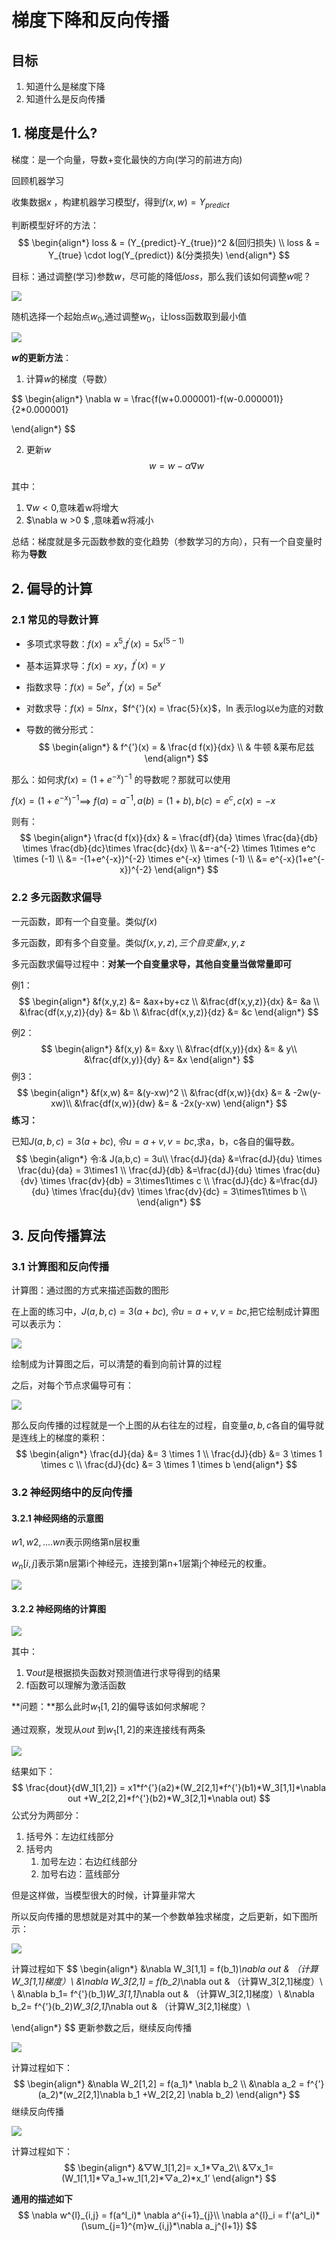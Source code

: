# 梯度下降和反向传播

## 目标

1. 知道什么是梯度下降
2. 知道什么是反向传播



## 1. 梯度是什么?

梯度：是一个向量，导数+变化最快的方向(学习的前进方向)

回顾机器学习

收集数据$x$ ，构建机器学习模型$f$，得到$f(x,w) = Y_{predict}​$

判断模型好坏的方法：
$$
\begin{align*}
loss & = (Y_{predict}-Y_{true})^2  &(回归损失) \\
loss & = Y_{true} \cdot log(Y_{predict}) &(分类损失)
\end{align*}
$$



目标：通过调整(学习)参数$w$，尽可能的降低$loss$，那么我们该如何调整$w$呢？

![](../images/1.2/梯度1.png)

随机选择一个起始点$w_0$,通过调整$w_0$，让loss函数取到最小值

![](../images/1.2/梯度2.png)

**$w​$的更新方法**：

1.  计算$w$的梯度（导数）

$$
\begin{align*}
\nabla w = \frac{f(w+0.000001)-f(w-0.000001)}{2*0.000001} 

\end{align*}
$$

2. 更新$w$
   $$
   w = w - \alpha \nabla w
   $$
   

其中：

1. $\nabla w <0 ​$ ,意味着w将增大
2. $\nabla w >0 $ ,意味着w将减小

总结：梯度就是多元函数参数的变化趋势（参数学习的方向），只有一个自变量时称为**导数**

## 2. 偏导的计算

### 2.1 常见的导数计算

- 多项式求导数：$f(x) = x^5​$ ,$f^{'}(x) = 5x^{(5-1)}​$

- 基本运算求导：$f(x) = xy​$ ，$f^{'}(x) = y​$

- 指数求导：$f(x) = 5e^x​$ ，$f^{'}(x) = 5e^x​$

- 对数求导：$f(x) = 5lnx​$ ，$f^{'}(x) = \frac{5}{x}​$，ln 表示log以e为底的对数

- 导数的微分形式：
  $$
  \begin{align*}
  & f^{'}(x) = & \frac{d f(x)}{dx} \\
  & 牛顿         &莱布尼兹
  \end{align*}
  $$
  

那么：如何求$f(x) = (1+e^{-x})^{-1}$ 的导数呢？那就可以使用



$f(x) = (1+e^{-x})^{-1}​$         ==>   $f(a) = a^{-1},a(b) = (1+b),b(c) = e^c,c(x) = -x​$

则有：
$$
\begin{align*}
\frac{d f(x)}{dx} & = \frac{df}{da} \times \frac{da}{db} \times \frac{db}{dc}\times \frac{dc}{dx} \\
&=-a^{-2} \times 1\times e^c \times (-1) \\
&= -(1+e^{-x})^{-2} \times e^{-x} \times (-1) \\
&= e^{-x}(1+e^{-x})^{-2}
\end{align*}
$$




### 2.2 多元函数求偏导

一元函数，即有一个自变量。类似$f(x)$

多元函数，即有多个自变量。类似$f(x,y,z),三个自变量x,y,z$

多元函数求偏导过程中：**对某一个自变量求导，其他自变量当做常量即可**

例1：
$$
\begin{align*}
 &f(x,y,z) &= &ax+by+cz \\
&\frac{df(x,y,z)}{dx} &= &a \\
&\frac{df(x,y,z)}{dy} &= &b \\
&\frac{df(x,y,z)}{dz} &= &c
\end{align*}
$$


例2：
$$
\begin{align*}
 &f(x,y) &= &xy \\
&\frac{df(x,y)}{dx} &= & y\\
&\frac{df(x,y)}{dy} &= &x 
\end{align*}
$$
例3：
$$
\begin{align*}
 &f(x,w) &= &(y-xw)^2 \\
&\frac{df(x,w)}{dx} &= & -2w(y-xw)\\
&\frac{df(x,w)}{dw} &= & -2x(y-xw)
\end{align*}
$$
**练习：**

已知$J(a,b,c) = 3(a+bc),令u=a+v,v = bc​$,求a，b，c各自的偏导数。
$$
\begin{align*}
 令:& J(a,b,c) = 3u\\
 \frac{dJ}{da} &=\frac{dJ}{du} \times \frac{du}{da} = 3\times1 \\
 \frac{dJ}{db} &=\frac{dJ}{du} \times \frac{du}{dv} \times \frac{dv}{db} = 3\times1\times c \\
 \frac{dJ}{dc} &=\frac{dJ}{du} \times \frac{du}{dv} \times \frac{dv}{dc} = 3\times1\times b \\
\end{align*}
$$






## 3. 反向传播算法

### 3.1 计算图和反向传播

计算图：通过图的方式来描述函数的图形

在上面的练习中，$J(a,b,c) = 3(a+bc),令u=a+v,v = bc$,把它绘制成计算图可以表示为：

![](../images/1.2/计算图.png)

绘制成为计算图之后，可以清楚的看到向前计算的过程

之后，对每个节点求偏导可有：

![](../images/1.2/计算梯度.png)

那么反向传播的过程就是一个上图的从右往左的过程，自变量$a,b,c$各自的偏导就是连线上的梯度的乘积：
$$
\begin{align*}
\frac{dJ}{da} &= 3 \times 1 \\
\frac{dJ}{db} &= 3 \times 1 \times c \\
\frac{dJ}{dc} &= 3 \times 1 \times b 
\end{align*}
$$

### 3.2 神经网络中的反向传播



#### 3.2.1 神经网络的示意图

$w1,w2,....wn​$表示网络第n层权重

$w_n[i,j]$表示第n层第i个神经元，连接到第n+1层第j个神经元的权重。

![](../images/1.2/神经网络计算图.png)

#### 3.2.2 神经网络的计算图

![](../images/1.2/神经网络计算图2.png)

其中：

1. $\nabla out​$是根据损失函数对预测值进行求导得到的结果
2. f函数可以理解为激活函数





**问题：**那么此时$w_1[1,2]$的偏导该如何求解呢？

通过观察，发现从$out$ 到$w_1[1,2]$的来连接线有两条

![](../images/1.2/偏导的计算.png)

结果如下：
$$
\frac{dout}{dW_1[1,2]} = x1*f^{'}(a2)*(W_2[2,1]*f^{'}(b1)*W_3[1,1]*\nabla out +W_2[2,2]*f^{'}(b2)*W_3[2,1]*\nabla out)
$$
公式分为两部分：

1. 括号外：左边红线部分
2. 括号内
   1. 加号左边：右边红线部分
   2. 加号右边：蓝线部分

但是这样做，当模型很大的时候，计算量非常大

所以反向传播的思想就是对其中的某一个参数单独求梯度，之后更新，如下图所示：

![](../images/1.2/偏导的计算2.png)

 

计算过程如下
$$
\begin{align*}
&\nabla W_3[1,1] = f(b_1)*\nabla out  & （计算W_3[1,1]梯度）\\
&\nabla W_3[2,1] = f(b_2)*\nabla out  & （计算W_3[2,1]梯度）\\
\\
&\nabla b_1= f^{'}(b_1)*W_3[1,1]*\nabla out  & （计算W_3[2,1]梯度）\\
&\nabla b_2= f^{'}(b_2)*W_3[2,1]*\nabla out  & （计算W_3[2,1]梯度）\\

\end{align*}
$$
更新参数之后，继续反向传播

![](../images/1.2/偏导的计算3.png)

计算过程如下：
$$
\begin{align*}
&\nabla W_2[1,2] = f(a_1)* \nabla b_2 \\
&\nabla a_2 = f^{'}(a_2)*(w_2[2,1]\nabla b_1 +W_2[2,2] \nabla b_2)
\end{align*}
$$
继续反向传播

![](../images/1.2/偏导的计算4.png)

计算过程如下：
$$
\begin{align*}
&▽W_1[1,2]= x_1*▽a_2\\
&▽x_1= (W_1[1,1]*▽a_1+w_1[1,2]*▽a_2)*x_1’
\end{align*}
$$

**通用的描述如下**
$$
\nabla w^{l}_{i,j} = f(a^l_i)* \nabla a^{i+1}_{j}\\
\nabla a^{l}_i = f'(a^l_i)*(\sum_{j=1}^{m}w_{i,j}*\nabla a_j^{l+1})
$$
